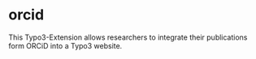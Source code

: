 # orcid
This Typo3-Extension allows researchers to integrate their publications form ORCiD into a Typo3 website.
